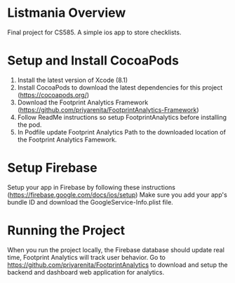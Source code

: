 # Listmania Overview
Final project for CS585. A simple ios app to store checklists. 

# Setup and Install CocoaPods
1. Install the latest version of Xcode (8.1)
2. Install CocoaPods to download the latest dependencies for this project (https://cocoapods.org/)
3. Download the Footprint Analytics Framework (https://github.com/priyarenita/FootprintAnalytics-Framework)
4. Follow ReadMe instructions so setup FootprintAnalytics before installing the pod. 
5. In Podfile update Footprint Analytics Path to the downloaded location of the Footprint Analytics Famework. 

# Setup Firebase
 Setup your app in Firebase by following these instructions (https://firebase.google.com/docs/ios/setup)
    Make sure you add your app's bundle ID and download the  GoogleService-Info.plist file. 
    
# Running the Project
When you run the project locally, the Firebase database should update real time, Footprint Analytics will track user behavior. Go to https://github.com/priyarenita/FootprintAnalytics to download and setup the backend and dashboard web application for analytics. 
